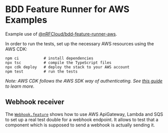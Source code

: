# BDD Feature Runner for AWS Examples

Example use of [@nRFCloud/bdd-feature-runner-aws](https://github.com/nRFCloud/bdd-feature-runner-aws).

In order to run the tests, set up the necessary AWS resources using the AWS CDK:

    npm ci           # install dependencies
    npx tsc          # compile the TypeScript files
    npx cdk deploy   # deploy the stack to your AWS account
    npm test         # run the tests

*Note: AWS CDK follows the AWS SDK way of authenticating. See [this guide](https://awslabs.github.io/aws-cdk/getting-started.html#configuring-the-cdk) to learn more.*

## Webhook receiver

The [`Webhook.feature`](./features/Webhook.feature) shows how to use AWS ApiGateway, Lambda and SQS to set up a real test double for a webhook endpoint. It allows to test that a component which is supposed to send a webhook is actually sending it.
